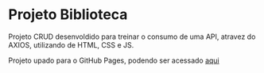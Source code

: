 # Projeto Biblioteca

Projeto CRUD desenvoldido para treinar o consumo de uma API, atravez do AXIOS, utilizando de HTML, CSS e JS.

Projeto upado para o GitHub Pages, podendo ser acessado [aqui](https://willfpinheiro.github.io/biblioteca/)
